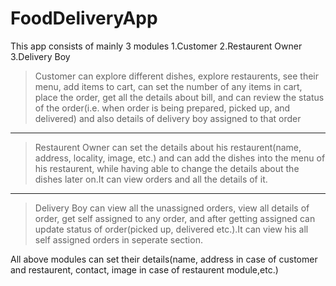 # FoodDeliveryApp
This app consists of mainly 3 modules
1.Customer
2.Restaurent Owner
3.Delivery Boy

>Customer can explore different dishes, explore restaurents, see their menu, add items to cart, can set the number of any items in cart, place the order, get all the details about bill, and can review the status of the order(i.e. when order is being prepared, picked up, and delivered) and also details of delivery boy assigned to that order
-------------------------------------------------------------------------------------------------------------------------------------------------------------------
>Restaurent Owner can set the details about his restaurent(name, address, locality, image, etc.) and can add the dishes into the menu of his restaurent, while having able to change the details about the dishes later on.It can view orders and all the details of it.
--------------------------------------------------------------------------------------------------------------------------------------------------------------------
>Delivery Boy can view all the unassigned orders, view all details of order, get self assigned to any order, and after getting assigned can update status of order(picked up, delivered etc.).It can view his all self assigned orders in seperate section.

All above modules can set their details(name, address in case of customer and restaurent, contact, image in case of restaurent module,etc.)
